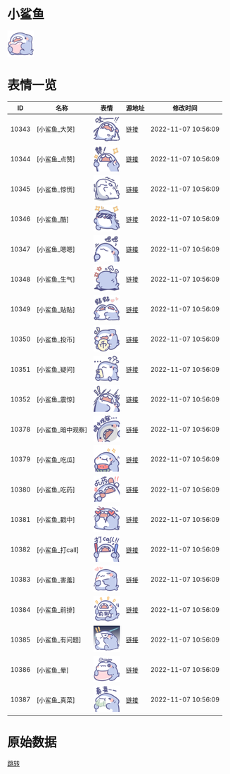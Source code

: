 # 小鲨鱼

<img src="./cover.png" height="60" alt="cover" />

# 表情一览

|ID|名称|表情|源地址|修改时间|
|----|----|----|----|----|
|10343|[小鲨鱼_大哭]|<img src="./pic/010343_%5B小鲨鱼_大哭%5D.png" height="60" alt="大哭"/>|[链接](http://i0.hdslb.com/bfs/emote/c29cda051066eb310f830722f64643267246aa47.png)|2022-11-07 10:56:09|
|10344|[小鲨鱼_点赞]|<img src="./pic/010344_%5B小鲨鱼_点赞%5D.png" height="60" alt="点赞"/>|[链接](http://i0.hdslb.com/bfs/emote/3495a9df9a0c50adb9c00979a7ef61e28f026111.png)|2022-11-07 10:56:09|
|10345|[小鲨鱼_惊慌]|<img src="./pic/010345_%5B小鲨鱼_惊慌%5D.png" height="60" alt="惊慌"/>|[链接](http://i0.hdslb.com/bfs/emote/190e4f8a8470ef56ae784549dab5d345b21a5c3e.png)|2022-11-07 10:56:09|
|10346|[小鲨鱼_酷]|<img src="./pic/010346_%5B小鲨鱼_酷%5D.png" height="60" alt="酷"/>|[链接](http://i0.hdslb.com/bfs/emote/86addb01229bf8171f92de43dbb212877ef4071f.png)|2022-11-07 10:56:09|
|10347|[小鲨鱼_嗯嗯]|<img src="./pic/010347_%5B小鲨鱼_嗯嗯%5D.png" height="60" alt="嗯嗯"/>|[链接](http://i0.hdslb.com/bfs/emote/0c98c22392d079b0513b38fe4c130447d4a0b302.png)|2022-11-07 10:56:09|
|10348|[小鲨鱼_生气]|<img src="./pic/010348_%5B小鲨鱼_生气%5D.png" height="60" alt="生气"/>|[链接](http://i0.hdslb.com/bfs/emote/a15896f2360cebb79a0352febe674b730d1b80b0.png)|2022-11-07 10:56:09|
|10349|[小鲨鱼_贴贴]|<img src="./pic/010349_%5B小鲨鱼_贴贴%5D.png" height="60" alt="贴贴"/>|[链接](http://i0.hdslb.com/bfs/emote/809a69678e13577e708b175c6e48131dcd03595e.png)|2022-11-07 10:56:09|
|10350|[小鲨鱼_投币]|<img src="./pic/010350_%5B小鲨鱼_投币%5D.png" height="60" alt="投币"/>|[链接](http://i0.hdslb.com/bfs/emote/ce1b4108a16a8ce033d6da162e65e6f2e6f73560.png)|2022-11-07 10:56:09|
|10351|[小鲨鱼_疑问]|<img src="./pic/010351_%5B小鲨鱼_疑问%5D.png" height="60" alt="疑问"/>|[链接](http://i0.hdslb.com/bfs/emote/965e1e4eae3b03fdd94b32cb5f2b980d5192f6da.png)|2022-11-07 10:56:09|
|10352|[小鲨鱼_震惊]|<img src="./pic/010352_%5B小鲨鱼_震惊%5D.png" height="60" alt="震惊"/>|[链接](http://i0.hdslb.com/bfs/emote/d38990bcab56aa0f57ed468c00fa47f0ab73464d.png)|2022-11-07 10:56:09|
|10378|[小鲨鱼_暗中观察]|<img src="./pic/010378_%5B小鲨鱼_暗中观察%5D.png" height="60" alt="暗中观察"/>|[链接](http://i0.hdslb.com/bfs/emote/4bedb948f0fd970df260812016802a321e5dc1cf.png)|2022-11-07 10:56:09|
|10379|[小鲨鱼_吃瓜]|<img src="./pic/010379_%5B小鲨鱼_吃瓜%5D.png" height="60" alt="吃瓜"/>|[链接](http://i0.hdslb.com/bfs/emote/18376d95fd7c9bed16eefbd92ecbcc44554ca4a9.png)|2022-11-07 10:56:09|
|10380|[小鲨鱼_吃药]|<img src="./pic/010380_%5B小鲨鱼_吃药%5D.png" height="60" alt="吃药"/>|[链接](http://i0.hdslb.com/bfs/emote/c9411fc9a800656dce63570b60b2b176d2915558.png)|2022-11-07 10:56:09|
|10381|[小鲨鱼_戳中]|<img src="./pic/010381_%5B小鲨鱼_戳中%5D.png" height="60" alt="戳中"/>|[链接](http://i0.hdslb.com/bfs/emote/cc65dcd155f7e131bd3f39018e65746567604b85.png)|2022-11-07 10:56:09|
|10382|[小鲨鱼_打call]|<img src="./pic/010382_%5B小鲨鱼_打call%5D.png" height="60" alt="打call"/>|[链接](http://i0.hdslb.com/bfs/emote/c5f477d690618493ec0087b22ba0602384341f4c.png)|2022-11-07 10:56:09|
|10383|[小鲨鱼_害羞]|<img src="./pic/010383_%5B小鲨鱼_害羞%5D.png" height="60" alt="害羞"/>|[链接](http://i0.hdslb.com/bfs/emote/542eebb0b0482227a4d3277a0fff5c4e4e6c6f06.png)|2022-11-07 10:56:09|
|10384|[小鲨鱼_前排]|<img src="./pic/010384_%5B小鲨鱼_前排%5D.png" height="60" alt="前排"/>|[链接](http://i0.hdslb.com/bfs/emote/19bcee9c58d256e0b14a9d33a37b3c721edcd1ec.png)|2022-11-07 10:56:09|
|10385|[小鲨鱼_有问题]|<img src="./pic/010385_%5B小鲨鱼_有问题%5D.png" height="60" alt="有问题"/>|[链接](http://i0.hdslb.com/bfs/emote/52d8d4f7d45e479af1b873484d52f2a7eb654d73.png)|2022-11-07 10:56:09|
|10386|[小鲨鱼_晕]|<img src="./pic/010386_%5B小鲨鱼_晕%5D.png" height="60" alt="晕"/>|[链接](http://i0.hdslb.com/bfs/emote/09194c545593f44b5aaa1793fa5e183d6ce83d40.png)|2022-11-07 10:56:09|
|10387|[小鲨鱼_真菜]|<img src="./pic/010387_%5B小鲨鱼_真菜%5D.png" height="60" alt="真菜"/>|[链接](http://i0.hdslb.com/bfs/emote/87d4ed845870ddc319d09f39e2721523da65af6e.png)|2022-11-07 10:56:09|

# 原始数据

[跳转](./raw.json)

